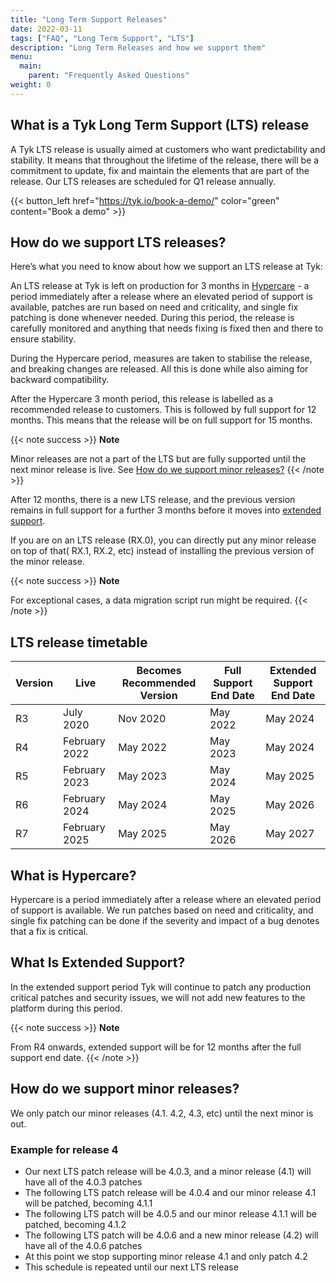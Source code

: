 ```yaml
---
title: "Long Term Support Releases"
date: 2022-03-11
tags: ["FAQ", "Long Term Support", "LTS"]
description: "Long Term Releases and how we support them"
menu:
  main:
    parent: "Frequently Asked Questions"
weight: 0 
---
```


## What is a Tyk Long Term Support (LTS) release

A Tyk LTS release is usually aimed at customers who want predictability and stability. It means that throughout the lifetime of the release, there will be a commitment to update, fix and maintain the elements that are part of the release. Our LTS releases are scheduled for Q1 release annually.

{{< button_left href="https://tyk.io/book-a-demo/" color="green" content="Book a demo" >}}

## How do we support LTS releases?

Here’s what you need to know about how we support an LTS release at Tyk:

An LTS release at Tyk is left on production for 3 months in [Hypercare](#what-is-hypercare) - a period immediately after a release where an elevated period of support is available, patches are run based on need and criticality, and single fix patching is done whenever needed. During this period, the release is carefully monitored and anything that needs fixing is fixed then and there to ensure stability.

During the Hypercare period, measures are taken to stabilise the release, and breaking changes are released. All this is done while also aiming for backward compatibility.

After the Hypercare 3 month period, this release is labelled as a recommended release to customers. This is followed by full support for 12 months. This means that the release will be on full support for 15 months.

{{< note success >}}
**Note**  

Minor releases are not a part of the LTS but are fully supported until the next minor release is live. See [How do we support minor releases?](#how-do-we-support-minor-releases)
{{< /note >}}

After 12 months, there is a new LTS release, and the previous version remains in full support for a further 3 months before it moves into [extended support](#what-is-extended-support).

If you are on an LTS release (RX.0), you can directly put any minor release on top of that( RX.1, RX.2, etc) instead of installing the previous version of the minor release.

{{< note success >}}
**Note**  

For exceptional cases, a data migration script run might be required.
{{< /note >}}

## LTS release timetable

| Version | Live          | Becomes Recommended Version | Full Support End Date | Extended Support End Date |
|---------|---------------|-----------------------------|-----------------------|---------------------------|
| R3      | July 2020     | Nov 2020                    | May 2022              | May 2024                  |
| R4      | February 2022 | May 2022                    | May 2023              | May 2024                  |
| R5      | February 2023 | May 2023                    | May 2024              | May 2025                  |
| R6      | February 2024 | May 2024                    | May 2025              | May 2026                  |
| R7      | February 2025 | May 2025                    | May 2026              | May 2027                  |

## What is Hypercare?

Hypercare is a period immediately after a release where an elevated period of support is available. We run patches based on need and criticality, and single fix patching can be done if the severity and impact of a bug denotes that a fix is critical.

## What Is Extended Support?
In the extended support period Tyk will continue to patch any production critical patches and security issues, we will not add new features to the platform during this period.

{{< note success >}}
**Note**  

From R4 onwards, extended support will be for 12 months after the full support end date.
{{< /note >}}

## How do we support minor releases?

We only patch our minor releases (4.1. 4.2, 4.3, etc) until the next minor is out.

### Example for release 4
 - Our next LTS patch release will be 4.0.3, and a minor release (4.1) will have all of the 4.0.3 patches
 - The following LTS patch release will be 4.0.4 and our minor release 4.1 will be patched, becoming 4.1.1
 - The following LTS patch will be 4.0.5 and our minor release 4.1.1 will be patched, becoming 4.1.2
 - The following LTS patch will be 4.0.6 and a new minor release (4.2) will have all of the 4.0.6 patches
 - At this point we stop supporting minor release 4.1 and only patch 4.2
 - This schedule is repeated until our next LTS release